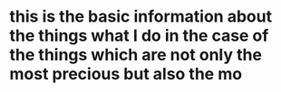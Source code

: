 # this is the basic information about the things what I do in the case of the things which are not only the most precious but also the mo